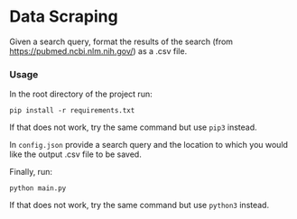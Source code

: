 # Data Scraping
Given a search query, format the results of the search (from https://pubmed.ncbi.nlm.nih.gov/) as a .csv file.

### Usage
In the root directory of the project run:
```
pip install -r requirements.txt
```
If that does not work, try the same command but use `pip3` instead.

In `config.json` provide a search query and the location to which you would like the output .csv file to be saved.

Finally, run:
```
python main.py
```
If that does not work, try the same command but use `python3` instead.